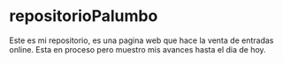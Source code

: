 # repositorioPalumbo
Este es mi repositorio, es una pagina web que hace la venta de entradas online. Esta en proceso pero muestro mis avances hasta el dia de hoy.
